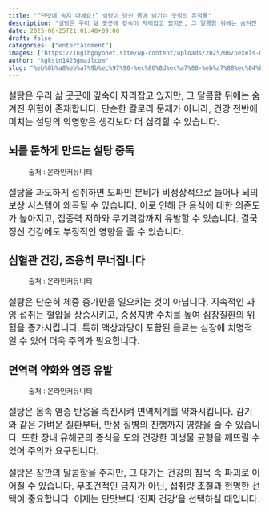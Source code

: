 ```yaml
---
title: "“단맛에 속지 마세요!” 설탕이 당신 몸에 남기는 뜻밖의 흔적들"
description: "설탕은 우리 삶 곳곳에 깊숙이 자리잡고 있지만, 그 달콤함 뒤에는 숨겨진 위험이 존재합니다. 단순한 칼로리 문제가 아니라, 건강 전반에 미치는 설탕의 악영향은 생각보다 더 심각할 수 있습니다."
date: 2025-06-25T21:01:48+09:00
draft: false
categories: ["entertainment"]
images: ["https://ingihgoyonet.site/wp-content/uploads/2025/06/pexels-mikhail-nilov-8670449-1024x683.jpg", "https://ingihgoyonet.site/wp-content/uploads/2025/06/pexels-lam-ngo-2153319965-32707858-1024x683.jpg", "https://ingihgoyonet.site/wp-content/uploads/2025/06/pexels-valeriya-684971-683x1024.jpg"]
author: "kgkstn1423gmailcom"
slug: "%eb%8b%a8%eb%a7%9b%ec%97%90-%ec%86%8d%ec%a7%80-%eb%a7%88%ec%84%b8%ec%9a%94-%ec%84%a4%ed%83%95%ec%9d%b4-%eb%8b%b9%ec%8b%a0-%eb%aa%b8%ec%97%90-%eb%82%a8%ea%b8%b0%eb%8a%94-%eb%9c%bb"
---
```


<p style="font-size:18px">설탕은 우리 삶 곳곳에 깊숙이 자리잡고 있지만, 그 달콤함 뒤에는 숨겨진 위험이 존재합니다. 단순한 칼로리 문제가 아니라, 건강 전반에 미치는 설탕의 악영향은 생각보다 더 심각할 수 있습니다.</p> <h2 >뇌를 둔하게 만드는 설탕 중독</h2> <figure ><img src="https://ingihgoyonet.site/wp-content/uploads/2025/06/pexels-mikhail-nilov-8670449-1024x683.jpg" alt="" style="aspect-ratio:16/9;object-fit:cover"/><figcaption >출처 : 온라인커뮤니티</figcaption></figure> <p style="font-size:18px">설탕을 과도하게 섭취하면 도파민 분비가 비정상적으로 늘어나 뇌의 보상 시스템이 왜곡될 수 있습니다. 이로 인해 단 음식에 대한 의존도가 높아지고, 집중력 저하와 무기력감까지 유발할 수 있습니다. 결국 정신 건강에도 부정적인 영향을 줄 수 있습니다.</p> <h2 >심혈관 건강, 조용히 무너집니다</h2> <figure ><img src="https://ingihgoyonet.site/wp-content/uploads/2025/06/pexels-lam-ngo-2153319965-32707858-1024x683.jpg" alt="" style="aspect-ratio:16/9;object-fit:cover"/><figcaption >출처 : 온라인커뮤니티</figcaption></figure> <p style="font-size:18px">설탕은 단순히 체중 증가만을 일으키는 것이 아닙니다. 지속적인 과잉 섭취는 혈압을 상승시키고, 중성지방 수치를 높여 심장질환의 위험을 증가시킵니다. 특히 액상과당이 포함된 음료는 심장에 치명적일 수 있어 더욱 주의가 필요합니다.</p> <h2 >면역력 약화와 염증 유발</h2> <figure ><img src="https://ingihgoyonet.site/wp-content/uploads/2025/06/pexels-valeriya-684971-683x1024.jpg" alt="" style="aspect-ratio:16/9;object-fit:cover"/><figcaption >출처 : 온라인커뮤니티</figcaption></figure> <p style="font-size:18px">설탕은 몸속 염증 반응을 촉진시켜 면역체계를 약화시킵니다. 감기와 같은 가벼운 질환부터, 만성 질병의 진행까지 영향을 줄 수 있습니다. 또한 장내 유해균의 증식을 도와 건강한 미생물 균형을 깨뜨릴 수 있어 주의가 요구됩니다.</p> <p style="font-size:18px">설탕은 잠깐의 달콤함을 주지만, 그 대가는 건강의 침묵 속 파괴로 이어질 수 있습니다. 무조건적인 금지가 아닌, 섭취량 조절과 현명한 선택이 중요합니다. 이제는 단맛보다 ‘진짜 건강’을 선택하실 때입니다.</p>